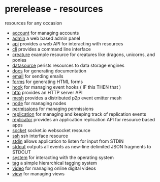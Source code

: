 # prerelease - resources

resources for any occasion 

 - [account](https://github.com/bigcompany/resources/tree/master/account) for managing accounts
 - [admin](https://github.com/bigcompany/resources/tree/master/admin) a web based admin panel
 - [api](https://github.com/bigcompany/resources/tree/master/api) provides a web API for interacting with resources
 - [cli](https://github.com/bigcompany/resources/tree/master/cli) provides a command line interface
 - [creature](https://github.com/bigcompany/resources/tree/master/creature) example resource for creatures like dragons, unicorns, and ponies
 - [datasource](https://github.com/bigcompany/resources/tree/master/datasource) perists resources to data storage engines
 - [docs](https://github.com/bigcompany/resources/tree/master/docs) for generating documentation
 - [email](https://github.com/bigcompany/resources/tree/master/email) for sending emails
 - [forms](https://github.com/bigcompany/resources/tree/master/forms) for generating HTML forms
 - [hook](https://github.com/bigcompany/resources/tree/master/hook) for managing event hooks ( IF this THEN that )
 - [http](https://github.com/bigcompany/resources/tree/master/http) provides an HTTP server API
 - [mesh](https://github.com/bigcompany/resources/tree/master/mesh) provides a distributed p2p event emitter mesh
 - [node](https://github.com/bigcompany/resources/tree/master/node) for managing nodes
 - [permissions](https://github.com/bigcompany/resources/tree/master/permissions) for managing permissions
 - [replication](https://github.com/bigcompany/resources/tree/master/replication) for managing and keeping track of replication events
 - [replicator](https://github.com/bigcompany/resources/tree/master/replicator) provides an application replication API for resource based apps
 - [socket](https://github.com/bigcompany/resources/tree/master/socket) socket.io websocket resource
 - [ssh](https://github.com/bigcompany/resources/tree/master/ssh) ssh interface resource
 - [stdin](https://github.com/bigcompany/resources/tree/master/stdin) allows application to listen for input from STDIN
 - [stdout](https://github.com/bigcompany/resources/tree/master/stdout) outputs all events as new-line delimited JSON fragments to STDOUT
 - [system](https://github.com/bigcompany/resources/tree/master/system) for interacting with the operating system
 - [tag](https://github.com/bigcompany/resources/tree/master/tag) a simple hierarchical tagging system
 - [video](https://github.com/bigcompany/resources/tree/master/video) for managing online digital videos
 - [view](https://github.com/bigcompany/resources/tree/master/view) for managing views
